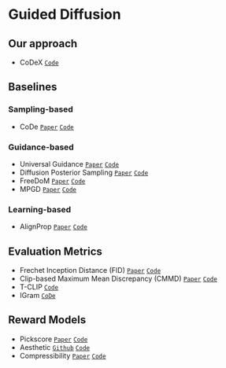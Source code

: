 # Guided Diffusion


## Our approach
- CoDeX [`Code`](BoN/)

## Baselines
### Sampling-based
- CoDe [`Paper`](https://openreview.net/forum?id=DqPCWMiMU0) [`Code`](Universal-Guided-Diffusion/)

### Guidance-based
- Universal Guidance [`Paper`](https://openreview.net/forum?id=pzpWBbnwiJ) [`Code`](Universal-Guided-Diffusion/)
- Diffusion Posterior Sampling [`Paper`](https://openreview.net/forum?id=OnD9zGAGT0k) [`Code`](BoN/)
- FreeDoM [`Paper`](https://openreview.net/forum?id=kzAMGYIoHu) [`Code`](FreeDoM/)
- MPGD [`Paper`](https://openreview.net/forum?id=o3BxOLoxm1) [`Code`](mpgd_pytorch/)

### Learning-based

- AlignProp [`Paper`](https://openreview.net/forum?id=Vaf4sIrRUC) [`Code`](AlignProp/)

## Evaluation Metrics

- Frechet Inception Distance (FID) [`Paper`](https://proceedings.neurips.cc/paper/2017/hash/8a1d694707eb0fefe65871369074926d-Abstract.html) [`Code`](pytorch-fid/)
- Clip-based Maximum Mean Discrepancy (CMMD) [`Paper`](https://arxiv.org/abs/2401.09603) [`Code`](cmmd-pytorch/)
- T-CLIP [`Code`](clipscore/)
- IGram [`CoDe`](BoN/src_sd/scorers/stylescorer.py)

## Reward Models
- Pickscore [`Paper`](https://openreview.net/forum?id=G5RwHpBUv0) [`Code`](BoN/src_sd/scorers/pickscore_scorer.py)
- Aesthetic [`Github`](https://github.com/LAION-AI/aesthetic-predictor) [`Code`](BoN/src_sd/scorers/aesthetic_scorer.py)
- Compressibility [`Paper`]() [`Code`](BoN/src_sd/scorers/compressibilityscorer.py)